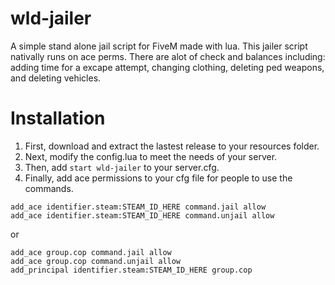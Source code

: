 # wld-jailer
 A simple stand alone jail script for FiveM made with lua. This jailer script nativally runs on ace perms. There are alot of check and balances including: adding time for a excape attempt, changing clothing, deleting ped weapons, and deleting vehicles.
# Installation
 1. First, download and extract the lastest release to your resources folder. 
 2. Next, modify the config.lua to meet the needs of your server.
 3. Then, add `start wld-jailer` to your server.cfg.
 4. Finally, add ace permissions to your cfg file for people to use the commands.
 ```
 add_ace identifier.steam:STEAM_ID_HERE command.jail allow
 add_ace identifier.steam:STEAM_ID_HERE command.unjail allow
 ```
 or
 ```
 add_ace group.cop command.jail allow
 add_ace group.cop command.unjail allow
 add_principal identifier.steam:STEAM_ID_HERE group.cop
 ```

